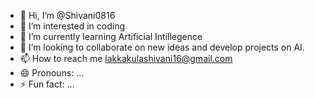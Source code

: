 - 👋 Hi, I’m @Shivani0816
- 👀 I’m interested in coding
- 🌱 I’m currently learning Artificial Intillegence
- 💞️ I’m looking to collaborate on new ideas and develop projects on AI.
- 📫 How to reach me lakkakulashivani16@gmail.com
- 😄 Pronouns: ...
- ⚡ Fun fact: ...

<!---
Shivani0816/Shivani0816 is a ✨ special ✨ repository because its `README.md` (this file) appears on your GitHub profile.
You can click the Preview link to take a look at your changes.
--->
